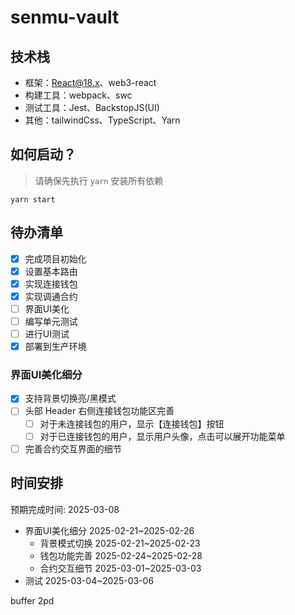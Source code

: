 # senmu-vault

## 技术栈

- 框架：React@18.x、web3-react
- 构建工具：webpack、swc
- 测试工具：Jest、BackstopJS(UI)
- 其他：tailwindCss、TypeScript、Yarn

## 如何启动？

> 请确保先执行 `yarn` 安装所有依赖

`yarn start`

## 待办清单

- [x] 完成项目初始化
- [x] 设置基本路由
- [x] 实现连接钱包
- [x] 实现调通合约
- [ ] 界面UI美化
- [ ] 编写单元测试
- [ ] 进行UI测试
- [x] 部署到生产环境

### 界面UI美化细分

- [x] 支持背景切换亮/黑模式
- [ ] 头部 Header 右侧连接钱包功能区完善
  - [ ] 对于未连接钱包的用户，显示【连接钱包】按钮
  - [ ] 对于已连接钱包的用户，显示用户头像，点击可以展开功能菜单
- [ ] 完善合约交互界面的细节

## 时间安排

预期完成时间: 2025-03-08

- 界面UI美化细分 2025-02-21~2025-02-26
  - 背景模式切换 2025-02-21~2025-02-23
  - 钱包功能完善 2025-02-24~2025-02-28
  - 合约交互细节 2025-03-01~2025-03-03
- 测试 2025-03-04~2025-03-06

buffer 2pd
